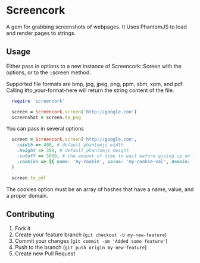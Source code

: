 # Screencork

A gem for grabbing screenshots of webpages. It Uses PhantomJS to load and render pages to strings.

## Usage

Either pass in options to a new instance of Screencork::Screen with the options, or to the ::screen method.

Supported file formats are bmp, jpg, jpeg, png, ppm, xbm, xpm, and pdf.
Calling #to_your-format-here will return the string content of the file.

```ruby
  require 'screencork'

  screen = Screencork.screen('http://google.com')
  screenshot = screen.to_png
```


You can pass in several options

```ruby
  screen = Screencork.screen('http://google.com',
  	:width => 400, # default phantomjs width
    :height => 300, # default phantomjs height
    :cutoff => 5000, # the amount of time to wait before giving up on the page load, defaults to 5000 ms
    :cookies => [{ name: 'my-cookie', value: 'my-cookie-val', domain: 'http://google.com' }]
  )

  screen.to_pdf
```

The cookies option must be an array of hashes that have a name, value, and a proper domain.

## Contributing

1. Fork it
2. Create your feature branch (`git checkout -b my-new-feature`)
3. Commit your changes (`git commit -am 'Added some feature'`)
4. Push to the branch (`git push origin my-new-feature`)
5. Create new Pull Request
